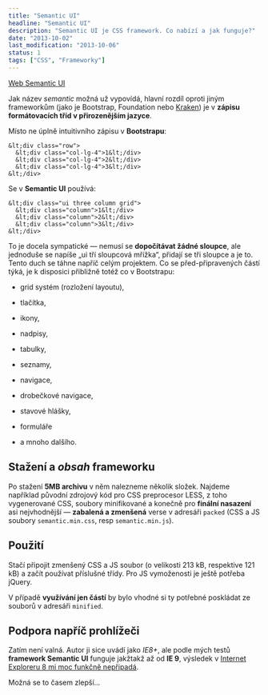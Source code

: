 ```yaml
---
title: "Semantic UI"
headline: "Semantic UI"
description: "Semantic UI je CSS framework. Co nabízí a jak funguje?"
date: "2013-10-02"
last_modification: "2013-10-06"
status: 1
tags: ["CSS", "Frameworky"]
---
```


[Web Semantic UI](http://semantic-ui.com/)

Jak název *semantic* možná už vypovídá, hlavní rozdíl oproti jiným frameworkům (jako je Bootstrap, Foundation nebo [Kraken](http://jecas.cz/kraken)) je v **zápisu formátovacích tříd v přirozenějším jazyce**.

Místo ne úplně intuitivního zápisu v **Bootstrapu**:

```
&lt;div class="row">
  &lt;div class="col-lg-4">1&lt;/div>
  &lt;div class="col-lg-4">2&lt;/div>
  &lt;div class="col-lg-4">3&lt;/div>
&lt;/div>
```

Se v **Semantic UI** používá:

```
&lt;div class="ui three column grid">
  &lt;div class="column">1&lt;/div>
  &lt;div class="column">2&lt;/div>
  &lt;div class="column">3&lt;/div>
&lt;/div>
```

To je docela sympatické — nemusí se **dopočítávat žádné sloupce**, ale jednoduše se napíše „ui tří sloupcová mřížka“, přidají se tři sloupce a je to. Tento duch se táhne napříč celým projektem. Co se před-připravených částí týká, je k disposici přibližně totéž co v Bootstrapu:

  - grid systém (rozložení layoutu),

  - tlačítka,

  - ikony,

  - nadpisy,

  - tabulky,

  - seznamy,

  - navigace,

  - drobečkové navigace,

  - stavové hlášky,

  - formuláře

  - a mnoho dalšího.

## Stažení a *obsah* frameworku

Po stažení **5MB archivu** v něm nalezneme několik složek. Najdeme například původní zdrojový kód pro CSS preprocesor LESS, z toho vygenerované CSS, soubory minifikované a konečně pro **finální nasazení** asi nejvhodnější — **zabalená a zmenšená** verse v adresáři `packed` (CSS a JS soubory `semantic.min.css`, resp `semantic.min.js`).

## Použití

Stačí připojit zmenšený CSS a JS soubor (o velikosti 213 kB, respektive 121 kB) a začít používat příslušné třídy. Pro JS vymoženosti je ještě potřeba jQuery.

V případě **využívání jen částí** by bylo vhodné si ty potřebné poskládat ze souborů v adresáři `minified`.

## Podpora napříč prohlížeči

Zatím není valná. Autor ji sice uvádí jako *IE8+*, ale podle mých testů **framework Semantic UI** funguje jakžtakž až od **IE 9**, výsledek v [Internet Exploreru 8 mi moc funkčně nepřipadá](/files/semantic-ui/ie8.png).

Možná se to časem zlepší…